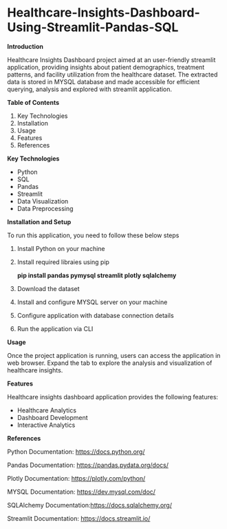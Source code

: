 # Healthcare-Insights-Dashboard-Using-Streamlit-Pandas-SQL

**Introduction**

  Healthcare Insights Dashboard project aimed at an user-friendly streamlit application, providing insights about patient demographics, treatment patterns, and facility utilization from the healthcare dataset. The extracted data is stored in MYSQL database and made accessible for efficient querying, analysis and explored with streamlit application.

**Table of Contents**

  1) Key Technologies
  2) Installation
  3) Usage
  4) Features
  5) References

**Key Technologies**

  * Python
  * SQL
  * Pandas
  * Streamlit
  * Data Visualization
  * Data Preprocessing

**Installation and Setup**

To run this application, you need to follow these below steps

  1) Install Python on your machine
  2) Install required libraies using pip
     
      **pip install pandas pymysql streamlit plotly sqlalchemy**

  3) Download the dataset
  4) Install and configure MYSQL server on your machine
  5) Configure application with database connection details
  6) Run the application via CLI

**Usage**

Once the project application is running, users can access the application in web browser. Expand the tab to explore the analysis and visualization of healthcare insights.

**Features**

Healthcare insights dashboard application provides the following features:

  * Healthcare Analytics
  * Dashboard Development
  * Interactive Analytics

**References**

Python Documentation: https://docs.python.org/

Pandas Documentation: https://pandas.pydata.org/docs/

Plotly Documentation: https://plotly.com/python/

MYSQL Documentation: https://dev.mysql.com/doc/

SQLAlchemy Documentation:https://docs.sqlalchemy.org/

Streamlit Documentation: https://docs.streamlit.io/
  
